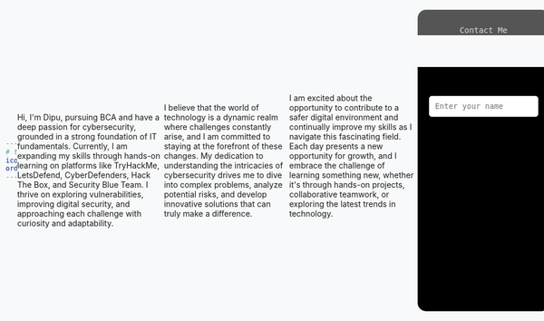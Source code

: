 ```yaml
---
# the default layout is 'page'
icon: fas fa-info-circle
order: 4
---
```



<br><br>
Hi, I'm Dipu, pursuing BCA and have a deep passion for cybersecurity, grounded in a strong foundation of IT fundamentals. Currently, I am expanding my skills through hands-on learning on platforms like TryHackMe, LetsDefend, CyberDefenders, Hack The Box, and Security Blue Team. I thrive on exploring vulnerabilities, improving digital security, and approaching each challenge with curiosity and adaptability.

I believe that the world of technology is a dynamic realm where challenges constantly arise, and I am committed to staying at the forefront of these changes. My dedication to understanding the intricacies of cybersecurity drives me to dive into complex problems, analyze potential risks, and develop innovative solutions that can truly make a difference.

I am excited about the opportunity to contribute to a safer digital environment and continually improve my skills as I navigate this fascinating field. Each day presents a new opportunity for growth, and I embrace the challenge of learning something new, whether it's through hands-on projects, collaborative teamwork, or exploring the latest trends in technology.
<br><br>

<!-- HTML -->
<div class="console">
  <header>
    <p>Contact Me</p>
  </header>
  <div class="consolebody" id="consoleBody">
    <form id="contactForm" action="https://formcarry.com/s/mW4mZTrvxEV" method="POST">
      <label for="name">Name:</label>
      <input type="text" id="name" name="name" placeholder="Enter your name" required />

      <label for="email">Email:</label>
      <input type="email" id="email" name="email" placeholder="Enter your email" required />

      <label for="message">Message:</label>
      <textarea id="message" name="message" rows="5" placeholder="Write your message..." required></textarea>

      <button type="submit">Send</button>
    </form>
  </div>
</div>


<!-- CSS -->
<style>
  :root {
    --chirpy-bg-light: #f8f9fa;
    --chirpy-bg-dark: #1a1a1a;
    --chirpy-text-light: #000;
    --chirpy-text-dark: #63de00;
  }

  body {
    min-width: 100vw;
    min-height: 100vh;
    display: flex;
    justify-content: center;
    align-items: center;
    background-color: var(--chirpy-bg-light);
    transition: background-color 0.3s;
    margin: 0;
    padding: 0 10px;
  }

  .console {
    font-family: 'Fira Mono', monospace;
    width: 100%;
    max-width: 700px;
    margin: auto;
    display: flex;
    flex-direction: column;
  }

  .console header {
    border-top-left-radius: 15px;
    border-top-right-radius: 15px;
    background-color: #555;
    height: 45px;
    line-height: 45px;
    text-align: center;
    color: #ddd;
  }

  .consolebody {
    border-bottom-left-radius: 15px;
    border-bottom-right-radius: 15px;
    padding: 20px;
    background-color: #000;
    color: var(--chirpy-text-light);
    transition: color 0.3s;
  }

  form {
    display: flex;
    flex-direction: column;
    gap: 15px;
  }

  input, textarea, button {
    font-family: 'Fira Mono', monospace;
    width: 100%;
    padding: 10px;
    border-radius: 5px;
    border: 1px solid #ddd;
    background-color: #fff;
    transition: background-color 0.3s, border-color 0.3s;
  }

  input:focus, textarea:focus {
    border-color: #63de00;
    outline: none;
  }

  button {
    background-color: #63de00;
    color: #000;
    cursor: pointer;
    font-weight: bold;
    border: none;
    transition: background-color 0.3s;
  }

  button:hover {
    background-color: #4cad00;
  }

  #name{
    color:black;
  }

  #email{
    color:black;
  }

  #message{
    color:black;
  }

  @media (prefers-color-scheme: dark) {
    body {
      background-color: var(--chirpy-bg-dark);
    }
    .consolebody {
      background-color: #111;
      color: var(--chirpy-text-dark);
    }
    input, textarea {
      background-color: #222;
      color: #ddd;
      border: 1px solid #444;
    }
  }

  @media (max-width: 768px) {
    .console {
      width: 100%;
      height: auto;
    }
  }
</style>
<!-- JavaScript -->
<script>
  const contactForm = document.getElementById('contactForm');

  contactForm.addEventListener('submit', (event) => {
    event.preventDefault(); // Prevent form from refreshing the page
    const formData = new FormData(contactForm);

    fetch(contactForm.action, {
      method: 'POST',
      body: formData,
      headers: {
        'Accept': 'application/json'
      }
    })
    .then(response => {
      if (response.ok) {
        alert('Thank you! Your message has sent');
        contactForm.reset(); // Clear the form
        // Optionally redirect to a thank you page
        // window.location.href = 'https://yourwebsite.com/thank-you';
      } else {
        alert('There was an error sending your message. Please try again.');
      }
    })
    .catch(error => {
      alert('There was an error sending your message. Please try again.');
    });
  });
</script>

